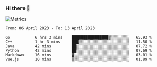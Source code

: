 ### Hi there 👋

![Metrics](https://github.com/radoapx/radoapx/blob/main/github-metrics.svg)

<!--START_SECTION:waka-->

```text
From: 06 April 2023 - To: 13 April 2023

Go           6 hrs 3 mins    ████████████████▒░░░░░░░░   65.93 %
C++          1 hr 3 mins     ███░░░░░░░░░░░░░░░░░░░░░░   11.50 %
Java         42 mins         ██░░░░░░░░░░░░░░░░░░░░░░░   07.72 %
Python       42 mins         ██░░░░░░░░░░░░░░░░░░░░░░░   07.69 %
Markdown     16 mins         ▓░░░░░░░░░░░░░░░░░░░░░░░░   03.01 %
Vue.js       10 mins         ▒░░░░░░░░░░░░░░░░░░░░░░░░   01.89 %
```

<!--END_SECTION:waka-->

<!--
**radoapx/radoapx** is a ✨ _special_ ✨ repository because its `README.md` (this file) appears on your GitHub profile.

Here are some ideas to get you started:

- 🔭 I’m currently working on ...
- 🌱 I’m currently learning ...
- 👯 I’m looking to collaborate on ...
- 🤔 I’m looking for help with ...
- 💬 Ask me about ...
- 📫 How to reach me: ...
- 😄 Pronouns: ...
- ⚡ Fun fact: ...
-->
